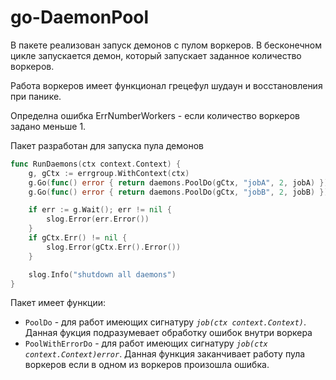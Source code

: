# go-DaemonPool

В пакете реализован запуск демонов с пулом воркеров.
В бесконечном цикле запускается демон, который запускает заданное количество воркеров.

Работа воркеров имеет функционал грецефул шудаун и восстановления при панике.

Определна ошибка ErrNumberWorkers - если количество воркеров задано меньше 1.

Пакет разработан для запуска пула демонов
``` go
func RunDaemons(ctx context.Context) {
	g, gCtx := errgroup.WithContext(ctx)
	g.Go(func() error { return daemons.PoolDo(gCtx, "jobA", 2, jobA) })
	g.Go(func() error { return daemons.PoolDo(gCtx, "jobB", 2, jobB) })

	if err := g.Wait(); err != nil {
		slog.Error(err.Error())
	}
	if gCtx.Err() != nil {
		slog.Error(gCtx.Err().Error())
	}

	slog.Info("shutdown all daemons")
}
```
Пакет имеет функции:
* `PoolDo` - для работ имеющих сигнатуру *`job(ctx context.Context)`*. Данная фукция подразумевает обработку ошибок внутри воркера
* `PoolWithErrorDo` - для работ имеющих сигнатуру *`job(ctx context.Context)error`*. Данная функция заканчивает работу пула воркеров если в одном из воркеров произошла ошибка.